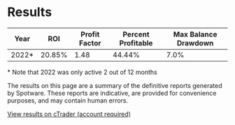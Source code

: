 # Results

| Year  | ROI    | Profit Factor | Percent Profitable  | Max Balance Drawdown |
|-------|--------|---------------|---------------------|----------------------|
| 2022* | 20.85% | 1.48          | 44.44%              | 7.0%                 |

 
\* Note that 2022 was only active 2 out of 12 months

The results on this page are a summary of the definitive reports generated by Spotware. These reports are indicative, are provided for convenience purposes, and may contain human errors.

[View results on cTrader (account required)](https://ct.spotware.com/copy/strategy/57401)